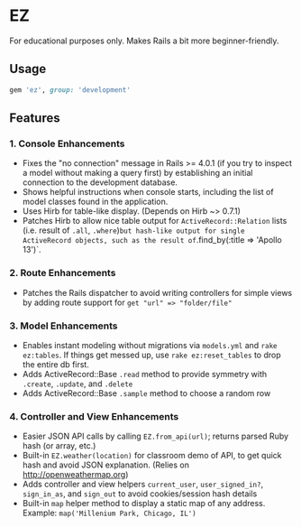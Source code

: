 # EZ

For educational purposes only.  Makes Rails a bit more beginner-friendly.

## Usage

```ruby
gem 'ez', group: 'development'
```

## Features

### 1. Console Enhancements

* Fixes the "no connection" message in Rails >= 4.0.1 (if you try to inspect a model without making a query first) by establishing an initial connection to the development database.
* Shows helpful instructions when console starts, including the list of model classes found in the application.
* Uses Hirb for table-like display. (Depends on Hirb ~> 0.7.1)
* Patches Hirb to allow nice table output for `ActiveRecord::Relation` lists (i.e. result of `.all`, `.where`)` but hash-like output for single ActiveRecord objects, such as the result of `.find_by(:title => 'Apollo 13')`.

### 2. Route Enhancements

* Patches the Rails dispatcher to avoid writing controllers for simple views by adding route support for `get "url" => "folder/file"`

### 3. Model Enhancements

* Enables instant modeling without migrations via `models.yml` and `rake ez:tables`.  If things get messed up, use `rake ez:reset_tables` to drop the entire db first.
* Adds ActiveRecord::Base `.read` method to provide symmetry with `.create`, `.update`, and `.delete`
* Adds ActiveRecord::Base `.sample` method to choose a random row

### 4. Controller and View Enhancements

* Easier JSON API calls by calling `EZ.from_api(url)`; returns parsed Ruby hash (or array, etc.)
* Built-in `EZ.weather(location)` for classroom demo of API, to get quick hash and avoid JSON explanation.  (Relies on http://openweathermap.org)
* Adds controller and view helpers `current_user`, `user_signed_in?`, `sign_in_as`, and `sign_out` to avoid cookies/session hash details
* Built-in `map` helper method to display a static map of any address. Example: `map('Millenium Park, Chicago, IL')`




